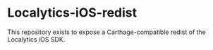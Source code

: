 # Localytics-iOS-redist

This repository exists to expose a Carthage-compatible redist of the Localytics iOS SDK.
